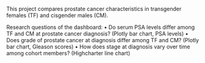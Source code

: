 This project compares prostate cancer characteristics in transgender females (TF) and cisgender males (CM).

Research questions of the dashboard: 
•	Do serum PSA levels differ among TF and CM at prostate cancer diagnosis? (Plotly bar chart, PSA levels)
•	Does grade of prostate cancer at diagnosis differ among TF and CM? (Plotly bar chart, Gleason scores) 
•	How does stage at diagnosis vary over time among cohort members? (Highcharter line chart)
